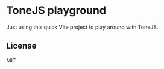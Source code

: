 # ToneJS playground

Just using this quick Vite project to play around with ToneJS.

## License

MIT
